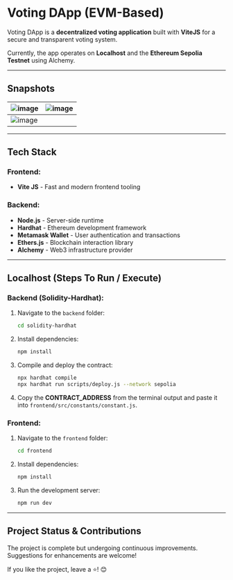 # Voting DApp (EVM-Based)

Voting DApp is a **decentralized voting application** built with **ViteJS** for a secure and transparent voting system.

Currently, the app operates on **Localhost** and the **Ethereum Sepolia Testnet** using Alchemy.

---

## Snapshots

| ![image](https://github.com/rohitroy-github/vite-voting-dapp/assets/68563695/797ef5ad-8df6-484b-8a75-ceff84e576fd) | ![image](https://github.com/rohitroy-github/vite-voting-dapp/assets/68563695/d50d4440-79d4-485f-932a-b320358ae7c1) |
| ------------------------------------------------------------------------------------------------------------------ | ------------------------------------------------------------------------------------------------------------------ |
| ![image](https://github.com/rohitroy-github/vite-voting-dapp/assets/68563695/8063f77f-676e-4b13-b179-992fc9e62530) |                                                                                                                    |

---

## Tech Stack

### Frontend:

- **Vite JS** - Fast and modern frontend tooling

### Backend:

- **Node.js** - Server-side runtime
- **Hardhat** - Ethereum development framework
- **Metamask Wallet** - User authentication and transactions
- **Ethers.js** - Blockchain interaction library
- **Alchemy** - Web3 infrastructure provider

---

## Localhost (Steps To Run / Execute)

### Backend (Solidity-Hardhat):

1. Navigate to the `backend` folder:
   ```sh
   cd solidity-hardhat
   ```
2. Install dependencies:
   ```sh
   npm install
   ```
3. Compile and deploy the contract:
   ```sh
   npx hardhat compile
   npx hardhat run scripts/deploy.js --network sepolia
   ```
4. Copy the **CONTRACT_ADDRESS** from the terminal output and paste it into `frontend/src/constants/constant.js`.

### Frontend:

1. Navigate to the `frontend` folder:
   ```sh
   cd frontend
   ```
2. Install dependencies:
   ```sh
   npm install
   ```
3. Run the development server:
   ```sh
   npm run dev
   ```

---

## Project Status & Contributions

The project is complete but undergoing continuous improvements. Suggestions for enhancements are welcome!

If you like the project, leave a ⭐! 😊
